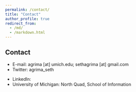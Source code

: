 ```yaml
---
permalink: /contact/
title: "Contact"
author_profile: true
redirect_from: 
  - /md/
  - /markdown.html
---
```


## Contact

<!-- Contact information is below, including email and various web services.  This is to make it easy for people to find me when they search for things like “stuart geiger email” and get wrong pages on my site.  Here are some other places on the Internet where I reside. -->

* E-mail: agrima [at] umich.edu; sethagrima [at] gmail.com
* Twitter: agrima_seth
<!-- Academia.edu: RStuartGeiger
Flickr: staeiou
Google Scholar: author:geiger-r-stuart
LinkedIn: rstuartgeiger
Wikipedia: staeiou -->
* LinkedIn: 
* University of Michigan: North Quad, School of Information

